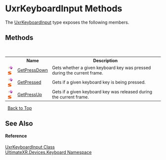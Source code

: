 # UxrKeyboardInput Methods
 

The <a href="T_UltimateXR_Devices_Keyboard_UxrKeyboardInput">UxrKeyboardInput</a> type exposes the following members.


## Methods
&nbsp;<table><tr><th></th><th>Name</th><th>Description</th></tr><tr><td>![Public method](media/pubmethod.gif "Public method")![Static member](media/static.gif "Static member")</td><td><a href="M_UltimateXR_Devices_Keyboard_UxrKeyboardInput_GetPressDown">GetPressDown</a></td><td>
Gets whether a given keyboard key was pressed during the current frame.</td></tr><tr><td>![Public method](media/pubmethod.gif "Public method")![Static member](media/static.gif "Static member")</td><td><a href="M_UltimateXR_Devices_Keyboard_UxrKeyboardInput_GetPressed">GetPressed</a></td><td>
Gets if a given keyboard key is being pressed.</td></tr><tr><td>![Public method](media/pubmethod.gif "Public method")![Static member](media/static.gif "Static member")</td><td><a href="M_UltimateXR_Devices_Keyboard_UxrKeyboardInput_GetPressUp">GetPressUp</a></td><td>
Gets if a given keyboard key was released during the current frame.</td></tr></table>&nbsp;
<a href="#uxrkeyboardinput-methods">Back to Top</a>

## See Also


#### Reference
<a href="T_UltimateXR_Devices_Keyboard_UxrKeyboardInput">UxrKeyboardInput Class</a><br /><a href="N_UltimateXR_Devices_Keyboard">UltimateXR.Devices.Keyboard Namespace</a><br />